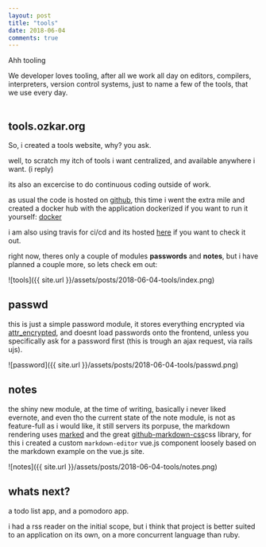 ```yaml
---
layout: post
title: "tools"
date: 2018-06-04
comments: true
---
```


<p class="intro">Ahh tooling</p>

We developer loves tooling, after all we work all day on editors, compilers, interpreters, version control systems, just to name a few of the tools, that we use every day.
<br />
<br />

## tools.ozkar.org

So, i created a tools website, why? you ask.

well, to scratch my itch of tools i want centralized, and available anywhere i want. (i reply)

its also an excercise to do continuous coding outside of work.

as usual the code is hosted on [github](https://github.com/ozkar99/tools), this time i went the extra mile and created a docker hub with the application dockerized if you want to run it yourself: [docker](https://hub.docker.com/r/ozkar99/tools)

i am also using travis for ci/cd and its hosted [here](https://travis-ci.org/ozkar99/tools) if you want to check it out.

right now, theres only a couple of modules **passwords** and **notes**, but i have planned a couple more,
so lets check em out:


![tools]({{ site.url }}/assets/posts/2018-06-04-tools/index.png)

## passwd
this is just a simple password module, it stores everything encrypted via [attr_encrypted](https://github.com/attr-encrypted/attr_encrypted), and doesnt load passwords onto the frontend, unless you specifically ask for a password first (this is trough an ajax request, via rails ujs).

![password]({{ site.url }}/assets/posts/2018-06-04-tools/passwd.png)


## notes
the shiny new module, at the time of writing, basically i never liked evernote, and even tho the current state of the note module, is not as feature-full as i would like, it still servers its porpuse, the markdown rendering uses [marked](https://github.com/markedjs/marked) and the great [github-markdown-css](https://github.com/sindresorhus/github-markdown-css)css library, for this i created a custom `markdown-editor` vue.js component loosely based on the markdown example on the vue.js site.

![notes]({{ site.url }}/assets/posts/2018-06-04-tools/notes.png)


## whats next?

a todo list app, and a pomodoro app.

i had a rss reader on the initial scope, but i think that project is better suited to an application on its own, on a more concurrent language than ruby.
